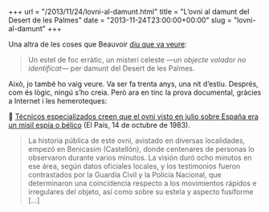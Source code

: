 +++
url = "/2013/11/24/lovni-al-damunt.html"
title = "L’ovni al damunt del Desert de les Palmes"
date = "2013-11-24T23:00:00+00:00"
slug = "lovni-al-damunt"
+++

Una altra de les coses que Beauvoir [diu que va veure](/contes/lavistacansada):

> Un estel de foc erràtic, un misteri celeste —un *objecte volador no identificat*— per damunt del Desert de les Palmes.

Això, jo també ho vaig veure. Va ser fa trenta anys, una nit d’estiu. Després, com és lògic, ningú s’ho creia. Però ara en tinc la prova documental, gràcies a Internet i les hemeroteques:

📎 [Técnicos especializados creen que el ovni visto en julio sobre España era un misil espía o bélico](http://elpais.com/diario/1983/10/14/espana/434934022_850215.html) (El País, 14 de octubre de 1983).

> La historia pública de este ovni, avistado en diversas localidades, empezó en Benicasim (Castellón), donde centenares de personas lo observaron durante varios minutos. La visión duró ocho minutos en ese área, según datos oficiales locales, y los testimonios fueron contrastados por la Guardia Civil y la Policía Nacional, que determinaron una coincidencia respecto a los movimientos rápidos e irregulares del objeto, así como sobre su estela y aspecto fusiforme […]
